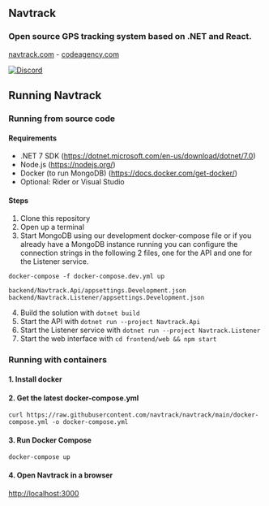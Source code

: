 ## Navtrack
### Open source GPS tracking system based on .NET and React.
[navtrack.com](https://navtrack.com) - [codeagency.com](https://codeagency.com)

[![Discord](https://img.shields.io/discord/515183168060391427?label=Discord)](https://discord.gg/N4ZxhB3y6h)

## Running Navtrack

### Running from source code

#### Requirements

- .NET 7 SDK (https://dotnet.microsoft.com/en-us/download/dotnet/7.0)
- Node.js (https://nodejs.org/)
- Docker (to run MongoDB) (https://docs.docker.com/get-docker/)
- Optional: Rider or Visual Studio


#### Steps

1. Clone this repository
2. Open up a terminal
3. Start MongoDB using our development docker-compose file or if you already have a MongoDB instance running you can configure the connection strings in the following 2 files, one for the API and one for the Listener service.

```
docker-compose -f docker-compose.dev.yml up
```

```
backend/Navtrack.Api/appsettings.Development.json
backend/Navtrack.Listener/appsettings.Development.json
```

4. Build the solution with `dotnet build`
5. Start the API with `dotnet run --project Navtrack.Api`
6. Start the Listener service with `dotnet run --project Navtrack.Listener`
7. Start the web interface with `cd frontend/web && npm start`

### Running with containers

#### 1. Install docker

#### 2. Get the latest docker-compose.yml
```
curl https://raw.githubusercontent.com/navtrack/navtrack/main/docker-compose.yml -o docker-compose.yml
```

#### 3. Run Docker Compose 
```
docker-compose up
```

#### 4. Open Navtrack in a browser
[http://localhost:3000](http://localhost:3000)
